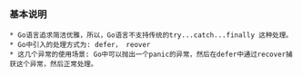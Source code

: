 ### 基本说明
    * Go语言追求简洁优雅，所以，Go语言不支持传统的try...catch...finally 这种处理。
    * Go中引入的处理方式为: defer， reover
    * 这几个异常的使用场景: Go中可以抛出一个panic的异常，然后在defer中通过recover捕获这个异常，然后正常处理。
    